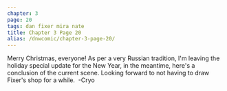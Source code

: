 ```yaml
---
chapter: 3
page: 20
tags: dan fixer mira nate
title: Chapter 3 Page 20
alias: /dnwcomic/chapter-3-page-20/
---
```


Merry Christmas, everyone! As per a very Russian tradition, I'm leaving the holiday special update for the New Year, in the meantime, here's a conclusion of the current scene. Looking forward to not having to draw Fixer's shop for a while.  -Cryo
